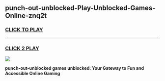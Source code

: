 
## punch-out-unblocked-Play-Unblocked-Games-Online-znq2t
<h3>
<a href="https://premium76.site?title=punch-out-unblocked&ref=25A">CLICK TO PLAY</a></h3>
<hr>

<h3>
<a href="https://premium76.site?title=punch-out-unblocked&ref=25A">CLICK 2 PLAY</a>
  
</h3>

<a href="https://premium76.site?title=punch-out-unblocked&ref=25A"><img src="https://clearcache.store/games.png"></a>


**punch-out-unblocked games unblocked: Your Gateway to Fun and Accessible Online Gaming**
